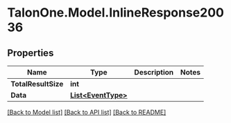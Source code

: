 # TalonOne.Model.InlineResponse20036
## Properties

Name | Type | Description | Notes
------------ | ------------- | ------------- | -------------
**TotalResultSize** | **int** |  | 
**Data** | [**List&lt;EventType&gt;**](EventType.md) |  | 

[[Back to Model list]](../README.md#documentation-for-models) [[Back to API list]](../README.md#documentation-for-api-endpoints) [[Back to README]](../README.md)


